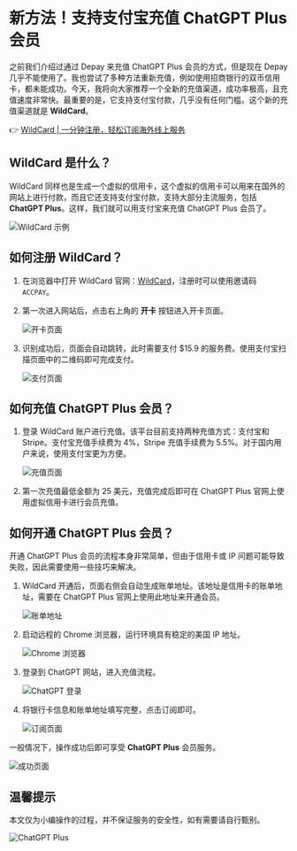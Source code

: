 # 新方法！支持支付宝充值 ChatGPT Plus 会员

之前我们介绍过通过 Depay 来充值 ChatGPT Plus 会员的方式，但是现在 Depay 几乎不能使用了。我也尝试了多种方法重新充值，例如使用招商银行的双币信用卡，都未能成功。今天，我将向大家推荐一个全新的充值渠道，成功率极高，且充值速度非常快。最重要的是，它支持支付宝付款，几乎没有任何门槛。这个新的充值渠道就是 **WildCard**。

👉 [WildCard | 一分钟注册，轻松订阅海外线上服务](https://bbtdd.com/WildCard)

## WildCard 是什么？

WildCard 同样也是生成一个虚拟的信用卡，这个虚拟的信用卡可以用来在国外的网站上进行付款，而且它还支持支付宝付款，支持大部分主流服务，包括 **ChatGPT Plus**。这样，我们就可以用支付宝来充值 ChatGPT Plus 会员了。

![WildCard 示例](https://bbtdd.com/img/966120755.webp)

## 如何注册 WildCard？

1. 在浏览器中打开 WildCard 官网：[WildCard](https://bbtdd.com/WildCard)，注册时可以使用邀请码 `ACCPAY`。
2. 第一次进入网站后，点击右上角的 **开卡** 按钮进入开卡页面。
   
   ![开卡页面](https://bbtdd.com/img/8312676364158871.webp)

3. 识别成功后，页面会自动跳转，此时需要支付 $15.9 的服务费。使用支付宝扫描页面中的二维码即可完成支付。

   ![支付页面](https://bbtdd.com/img/61057593.webp)

## 如何充值 ChatGPT Plus 会员？

1. 登录 WildCard 账户进行充值。该平台目前支持两种充值方式：支付宝和 Stripe。支付宝充值手续费为 4%，Stripe 充值手续费为 5.5%。对于国内用户来说，使用支付宝更为方便。

   ![充值页面](https://bbtdd.com/img/991449315.webp)

2. 第一次充值最低金额为 25 美元，充值完成后即可在 ChatGPT Plus 官网上使用虚拟信用卡进行会员充值。

## 如何开通 ChatGPT Plus 会员？

开通 ChatGPT Plus 会员的流程本身非常简单，但由于信用卡或 IP 问题可能导致失败，因此需要使用一些技巧来解决。

1. WildCard 开通后，页面右侧会自动生成账单地址。该地址是信用卡的账单地址，需要在 ChatGPT Plus 官网上使用此地址来开通会员。

   ![账单地址](https://bbtdd.com/img/3641547734309.webp)

2. 启动远程的 Chrome 浏览器，运行环境具有稳定的美国 IP 地址。

   ![Chrome 浏览器](https://bbtdd.com/img/194490672.webp)

3. 登录到 ChatGPT 网站，进入充值流程。

   ![ChatGPT 登录](https://bbtdd.com/img/4777134075955264.webp)

4. 将银行卡信息和账单地址填写完整，点击订阅即可。

   ![订阅页面](https://bbtdd.com/img/99387270.webp)

一般情况下，操作成功后即可享受 **ChatGPT Plus** 会员服务。

   ![成功页面](https://bbtdd.com/img/635690069528.webp)

## 温馨提示

本文仅为小编操作的过程，并不保证服务的安全性，如有需要请自行甄别。

![ChatGPT Plus](https://bbtdd.com/img/39073474461529.webp)